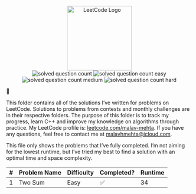 <p align="center">
  <img alt="LeetCode Logo" src="https://i.ibb.co/kywL38x/site-logo.png" height="175">
  <br/>
	<img alt="solved question count" src="https://img.shields.io/badge/solved-96-blue">
  <img alt="solved question count easy" src="https://img.shields.io/badge/easy-86-hardgreen">
  <img alt="solved question count medium" src="https://img.shields.io/badge/medium-9-yellow">
  <img alt="solved question count hard" src="https://img.shields.io/badge/hard-1-red">
</p>



This folder contains all of the solutions I’ve written for problems on LeetCode. Solutions to problems from contests and monthly challenges are in their respective folders. The purpose of this folder is to track my progress, learn C++ and improve my knowledge on algorithms through practice. My LeetCode profile is: [leetcode.com/malav-mehta](https://leetcode.com/malav-mehta/). If you have any questions, feel free to contact me at [malavhmehta@icloud.com](mailto:malavhmehta@icloud.com).

This file only shows the problems that I’ve fully completed. I’m not aiming for the lowest runtime, but I’ve tried my best to find a solution with an optimal time and space complexity.



|#|Problem Name|Difficulty|Completed?|Runtime|
|---|---|---|---|---|
|1|Two Sum|Easy|✅|34|
